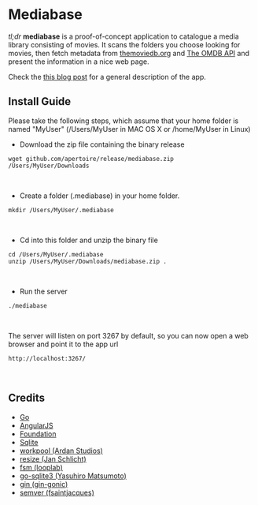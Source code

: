 Mediabase
=========

*tl;dr* **mediabase** is a proof-of-concept application to catalogue a media library consisting of movies. It scans the folders you choose looking for movies, then fetch metadata from [themoviedb.org](www.themoviedb.org) and [The OMDB API](www.omdbapi.com) and present the information in a nice web page.

Check the [this blog post](http://www.apertoire.net/introducing-mediabase) for a general description of the app.

## Install Guide

Please take the following steps, which assume that your home folder is named "MyUser" (/Users/MyUser in MAC OS X or /home/MyUser in Linux)

- Download the zip file containing the binary release
<pre><code>wget github.com/apertoire/release/mediabase.zip /Users/MyUser/Downloads
</code></pre>
<br>

- Create a folder (.mediabase) in your home folder.
<pre><code>mkdir /Users/MyUser/.mediabase
</code></pre>
<br>

- Cd into this folder and unzip the binary file
<pre><code>cd /Users/MyUser/.mediabase
unzip /Users/MyUser/Downloads/mediabase.zip .
</code></pre>
<br>

- Run the server
<pre><code>./mediabase
</code></pre>
<br>

The server will listen on port 3267 by default, so you can now open a web browser and point it to the app url
<pre><code>http://localhost:3267/
</code></pre>
<br>

## Credits

 - [Go](https://golang.org/)
 - [AngularJS](https://angularjs.org/)
 - [Foundation](http://foundation.zurb.com/)
 - [Sqlite](http://www.sqlite.org/)
 - [workpool (Ardan Studios)](https://github.com/goinggo/workpool)
 - [resize (Jan Schlicht)](https://github.com/nfnt/resize)
 - [fsm (looplab)](https://github.com/looplab/fsm)
 - [go-sqlite3 (Yasuhiro Matsumoto)](https://github.com/mattn/go-sqlite3)
 - [gin (gin-gonic)](https://github.com/gin-gonic/gin)
 - [semver (fsaintjacques)](https://github.com/fsaintjacques/semver-tool)